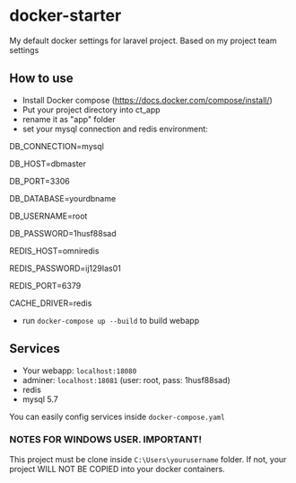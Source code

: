 # docker-starter
My default docker settings for laravel project. Based on my project team settings

## How to use
- Install Docker compose (https://docs.docker.com/compose/install/)
- Put your project directory into ct_app
- rename it as "app" folder
- set your mysql connection and redis environment: <br />

DB_CONNECTION=mysql

DB_HOST=dbmaster

DB_PORT=3306

DB_DATABASE=yourdbname

DB_USERNAME=root

DB_PASSWORD=1husf88sad

REDIS_HOST=omniredis

REDIS_PASSWORD=ij129Ias01

REDIS_PORT=6379

CACHE_DRIVER=redis

- run `docker-compose up --build` to build webapp

## Services
- Your webapp: `localhost:18080`
- adminer: `localhost:18081` (user: root, pass: 1husf88sad)
- redis
- mysql 5.7

You can easily config services inside `docker-compose.yaml`


### NOTES FOR WINDOWS USER. IMPORTANT!
This project must be clone inside `C:\Users\yourusername` folder. If not, your project WILL NOT BE COPIED into your docker containers.
